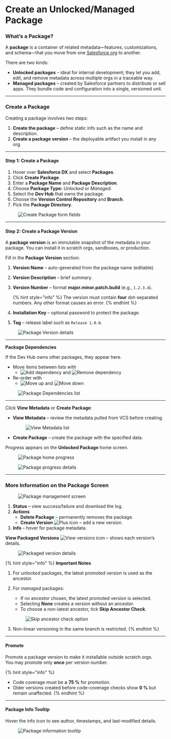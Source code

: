# Create an Unlocked/Managed Package

### What’s a Package? <a href="#whats-a-package" id="whats-a-package"></a>

A **package** is a container of related metadata—features, customizations, and schema—that you move from one [Salesforce org](../../../arm/arm-administration/registration/salesforce-org/) to another.

There are two kinds:

* **Unlocked packages** – ideal for internal development; they let you add, edit, and remove metadata across multiple orgs in a traceable way.
* **Managed packages** – created by Salesforce partners to distribute or sell apps. They bundle code and configuration into a single, versioned unit.

***

### Create a Package <a href="#create-a-package" id="create-a-package"></a>

Creating a package involves two steps:

1. **Create the package** – define static info such as the name and description.
2. **Create a package version** – the deployable artifact you install in any org.

***

#### Step 1: Create a Package <a href="#step-1-creating-a-package" id="step-1-creating-a-package"></a>

1. Hover over **Salesforce DX** and select **Packages**.
2. Click **Create Package**.
3. Enter a **Package Name** and **Package Description**.
4. Choose **Package Type:** _Unlocked_ or _Managed_.
5. Select the **Dev Hub** that owns the package.
6. Choose the **Version Control Repository** and **Branch**.
7. Pick the **Package Directory**.

<figure><img src="../../../../.gitbook/assets/image (1453).png" alt="Create Package form fields"><figcaption></figcaption></figure>

***

#### Step 2: Create a Package Version <a href="#step-2-create-a-package-version" id="step-2-create-a-package-version"></a>

A **package version** is an immutable snapshot of the metadata in your package. You can install it in scratch orgs, sandboxes, or production.

Fill in the **Package Version** section:

1. **Version Name** – auto-generated from the package name (editable).
2. **Version Description** – brief summary.
3.  **Version Number** – format **major.minor.patch.build** (e.g., `1.2.3.4`).

    {% hint style="info" %}
    The version must contain **four** dot-separated numbers. Any other format causes an error.
    {% endhint %}
4. **Installation Key** – optional password to protect the package.
5. **Tag** – release label such as `Release 1.0.0`.

<figure><img src="../../../../.gitbook/assets/image (1454).png" alt="Package Version details"><figcaption></figcaption></figure>

***

**Package Dependencies**

If the Dev Hub owns other packages, they appear here.

* Move items between lists with
  * ![Add dependency](<../../../../.gitbook/assets/image (1445).png>) and ![Remove dependency](<../../../../.gitbook/assets/image (1446).png>)
* Re-order with
  * ![Move up](<../../../../.gitbook/assets/image (1455).png>) and ![Move down](<../../../../.gitbook/assets/image (1457).png>)

<figure><img src="../../../../.gitbook/assets/image (1458).png" alt="Package Dependencies list"><figcaption></figcaption></figure>

***

Click **View Metadata** or **Create Package**:

*   **View Metadata** – review the metadata pulled from VCS before creating.

    <figure><img src="../../../../.gitbook/assets/image (1459).png" alt="View Metadata list"><figcaption></figcaption></figure>
* **Create Package** – create the package with the specified data.

Progress appears on the **Unlocked Package** home screen.

<figure><img src="../../../../.gitbook/assets/image (1460).png" alt="Package home progress"><figcaption></figcaption></figure>

<figure><img src="../../../../.gitbook/assets/image (1461).png" alt="Package progress details"><figcaption></figcaption></figure>

***

### More Information on the Package Screen <a href="#more-information-on-the-package-screen" id="more-information-on-the-package-screen"></a>

<figure><img src="../../../../.gitbook/assets/image (1462).png" alt="Package management screen"><figcaption></figcaption></figure>

1. **Status** – view success/failure and download the log.
2. **Actions**
   * **Delete Package** – permanently removes the package.
   * **Create Version** ![Plus icon](<../../../../.gitbook/assets/image (1445).png>) – add a new version.
3. **Info** – hover for package metadata.

**View Packaged Versions** ![View versions icon](<../../../../.gitbook/assets/image (1463).png>) – shows each version’s details.

<figure><img src="../../../../.gitbook/assets/image (1464).png" alt="Packaged version details"><figcaption></figcaption></figure>

{% hint style="info" %}
**Important Notes**

1. For _unlocked_ packages, the latest promoted version is used as the ancestor.
2.  For _managed_ packages:

    * If no ancestor chosen, the latest promoted version is selected.
    * Selecting **None** creates a version without an ancestor.
    * To choose a non-latest ancestor, tick **Skip Ancestor Check**.

    <figure><img src="../../../../.gitbook/assets/image (1465).png" alt="Skip ancestor check option"><figcaption></figcaption></figure>
3. Non-linear versioning in the same branch is restricted.
{% endhint %}

***

#### Promote

Promote a package version to make it installable outside scratch orgs.\
You may promote only **once** per version number.

{% hint style="info" %}
* Code coverage must be **≥ 75 %** for promotion.
* Older versions created before code-coverage checks show **0 %** but remain unaffected.
{% endhint %}

***

#### Package Info Tooltip

Hover the info icon to see author, timestamps, and last-modified details.

<figure><img src="../../../../.gitbook/assets/image (1466).png" alt="Package information tooltip"><figcaption></figcaption></figure>
